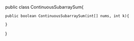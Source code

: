 public class ContinuousSubarraySum{
	
	public boolean ContinuousSubarraySum(int[] nums, int k){
		
	}
}